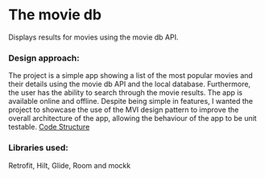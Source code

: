 # The movie db
Displays results for movies using the movie db API.

### Design approach:
The project is a simple app showing a list of the most popular movies and their details using the movie db API and the local database. Furthermore, the user has the ability to search through the  movie results. The app is available online and offline.
Despite being simple in features, I wanted the project to showcase the use of the MVI design pattern to improve the overall architecture of the app, allowing the behaviour of the app to be unit testable.
[Code Structure](../docs/architecture.md)
### Libraries used:
Retrofit, Hilt, Glide, Room and mockk
